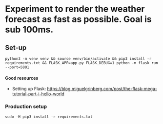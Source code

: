 # Experiment to render the weather forecast as fast as possible. Goal is sub 100ms.

## Set-up

```
python3 -m venv venv && source venv/bin/activate && pip3 install -r requirements.txt && FLASK_APP=app.py FLASK_DEBUG=1 python -m flask run --port=5001
```


#### Good resources
* Setting up Flask: https://blog.miguelgrinberg.com/post/the-flask-mega-tutorial-part-i-hello-world


### Production setup

```
sudo -H pip3 install -r requirements.txt
```

